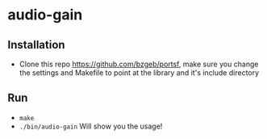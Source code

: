 # audio-gain

## Installation

* Clone this repo https://github.com/bzgeb/portsf, make sure you change the settings and Makefile to point at the library and it's include directory

## Run

* `make`
* `./bin/audio-gain` Will show you the usage!